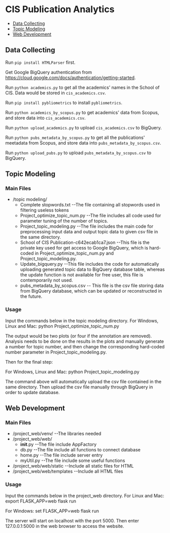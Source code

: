 # **CIS Publication Analytics**

- [Data Collecting](#data-collecting)
- [Topic Modeling](#topic-modeling)
- [Web Development](#web-development)

## Data Collecting
Run `pip install HTMLParser` first.

Get Google BigQuery authentication from https://cloud.google.com/docs/authentication/getting-started.

Run `python academics.py` to get all the academics' names in the School of CIS. Data would be stored in `cis_academics.csv`.

Run `pip install pybliometrics` to install `pybliometrics`.

Run `python academics_by_scopus.py` to get academics' data from Scopus, and store data into `cis_academics.csv`.

Run `python upload_academics.py` to upload `cis_academics.csv` to BigQuery.

Run `python pubs_metadata_by_scopus.py` to get all the publications' meetadata from Scopus, and store data into `pubs_metadata_by_scopus.csv`.

Run `python upload_pubs.py` to upload `pubs_metadata_by_scopus.csv` to BigQuery.

## Topic Modeling

### Main Files
- /topic modeling/
    + Complete stopwords.txt  --The file containing all stopwords used in filtering useless tokens
    + Project_optimize_topic_num.py  --The file includes all code used for parameter tuning of the number of topics.
    + Project_topic_modeling.py  --The file includes the main code for preprocessing input data and output topic data to given csv file in the same directory.
    + School of CIS Publication-c642ecab1ca7.json --This file is the private key used for get access to Google BigQuery, which is hard-coded in Project_optimize_topic_num.py and Project_topic_modeling.py.
    + Update_bigquery.py --This file includes the code for automatically uploading generated topic data to BigQuery database table, whereas the update function is not available for free user, this file is contemporarily not used.
    + pubs_metadata_by_scopus.csv -- This file is the csv file storing data from BigQuery database, which can be updated or reconstructed in the future.

### Usage
Input the commands below in the topic modeling directory.
For Windows, Linux and Mac:
    python Project_optimize_topic_num.py
    
The output would be two plots (or four if the annotation are removed). Analysis needs to be done on the results in the plots and manually generate a number for topic number, and then change the corresponding hard-coded number parameter in Project_topic_modeling.py.

Then for the final step:

For Windows, Linux and Mac:
    python Project_topic_modeling.py
    
The command above will automatically upload the csv file contained in the same directory. Then upload the csv file manually through BigQuery in order to update database.

## Web Development

### Main Files
- /project_web/venv/  --The libraries needed
- /project_web/web/
    + __init__.py  --The file include AppFactory
    + db.py  --The file include all functions to connect database
    + home.py  --The file include server entry
    + myUtil.py  --The file include some useful functions
- /project_web/web/static  --Include all static files for HTML
- /project_web/web/templates  --Include all HTML files

### Usage
Input the commands below in the project_web directory.
For Linux and Mac:
    export FLASK_APP=web
    flask run

For Windows:
    set FLASK_APP=web
    flask run
    
The server will start on localhost with the port 5000. Then enter 127.0.0.1:5000 in the web browser to access the website.